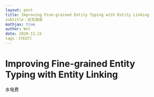```yaml
---
layout: post
title: Improving Fine-grained Entity Typing with Entity Linking 
subtitle：论文阅读
mathjax: true
author: Wxl
date: 2020-11-21
tags：[FEGT]
---
```




# Improving Fine-grained Entity Typing with Entity Linking  

水电费

